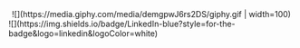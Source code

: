 <div id="header" align="center" >
![](https://media.giphy.com/media/demgpwJ6rs2DS/giphy.gif | width=100)
</div>
<div id="badges">
![](https://img.shields.io/badge/LinkedIn-blue?style=for-the-badge&logo=linkedin&logoColor=white)
</div>
<!--
**ja-hernandez/ja-hernandez** is a ✨ _special_ ✨ repository because its `README.md` (this file) appears on your GitHub profile.

Here are some ideas to get you started:

- 🔭 I’m currently working on ...
- 🌱 I’m currently learning ...
- 👯 I’m looking to collaborate on ...
- 🤔 I’m looking for help with ...
- 💬 Ask me about ...
- 📫 How to reach me: ...
- 😄 Pronouns: ...
- ⚡ Fun fact: ...
-->
